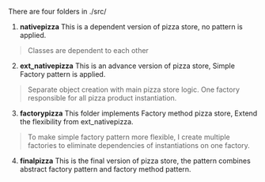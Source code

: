 There are four folders in ./src/

1. **nativepizza**
This is a dependent version of pizza store, no pattern is applied. 
> Classes are dependent to each other

2. **ext_nativepizza**
This is an advance version of pizza store, Simple Factory pattern is applied.
> Separate object creation with main pizza store logic. One factory responsible for all pizza product instantiation.

3. **factorypizza**
This folder implements Factory method pizza store, Extend the flexibility from ext_nativepizza.
> To make simple factory pattern more flexible, I create multiple factories to eliminate dependencies of instantiations on one factory.

4. **finalpizza**
This is the final version of pizza store, the pattern combines abstract factory pattern and factory method pattern.
